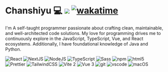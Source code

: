 # Chanshiyu 💻 ![](https://visitor-badge.laobi.icu/badge?page_id=chanshiyucx.readme) [![wakatime](https://wakatime.com/badge/user/3b9e3ee4-09b9-4307-8eed-dca847ac8b8d.svg)](https://wakatime.com/@Reverie)

<picture>
  <source
    srcset="https://github-readme-stats.vercel.app/api?username=innei&show_icons=true&theme=dark"
    media="(prefers-color-scheme: dark)"
  />
  <source
    srcset="https://github-readme-stats.vercel.app/api?username=chanshiyucx&show_icons=true"
    media="(prefers-color-scheme: light), (prefers-color-scheme: no-preference)"
  />
</picture>

I'm A self-taught programmer passionate about crafting clean, maintainable, and well-architected code solutions. My love for programming drives me to continuously explore in the JavaScript, TypeScript, Vue, and React ecosystems. Additionally, I have foundational knowledge of Java and Python.

<p>
  <img alt="React" src="https://img.shields.io/badge/-React-45b8d8?style=flat-square&logo=react&logoColor=white" />
  <img alt="NextJS" src="https://img.shields.io/badge/-Next.js-000000?style=flat-square&logo=next.js&logoColor=white" />
  <img alt="NodeJS" src="https://img.shields.io/badge/-NodeJS-43853d?style=flat-square&logo=Node.js&logoColor=white" />
  <img alt="TypeScript"
    src="https://img.shields.io/badge/-TypeScript-007ACC?style=flat-square&logo=typescript&logoColor=white" />
  <img alt="Sass" src="https://img.shields.io/badge/-Sass-CC6699?style=flat-square&logo=sass&logoColor=white" />
  <img alt="npm" src="https://img.shields.io/badge/-NPM-CB3837?style=flat-square&logo=npm&logoColor=white" />
  <img alt="html5" src="https://img.shields.io/badge/-HTML5-E34F26?style=flat-square&logo=html5&logoColor=white" />
  <img alt="Prettier"
      src="https://img.shields.io/badge/-Prettier-F7B93E?style=flat-square&logo=prettier&logoColor=white" />
  <img alt="TailwindCSS"
      src="https://img.shields.io/badge/-tailwindcss-50B3D0?style=flat-square&logo=tailwindcss&logoColor=white" />
  <img alt="Vite 2" src="https://img.shields.io/badge/-Vite-81A3F9?style=flat-square&logo=vite&logoColor=white" />
  <img alt="Vue 3" src="https://img.shields.io/badge/-Vue-5BA17F?style=flat-square&logo=vue.js&logoColor=white" />
  <img alt="git" src="https://img.shields.io/badge/-Git-F05032?style=flat-square&logo=git&logoColor=white" />
  <img alt="vscode" src="https://img.shields.io/badge/Visual%20Studio%20Code-blue?style=flat-square&logo=visual-studio-code&logoColor=ffffff" />
  <img alt="macOS" src="https://img.shields.io/badge/-macOS-333?style=flat-square&logo=apple&logoColor=white" />
</p>
